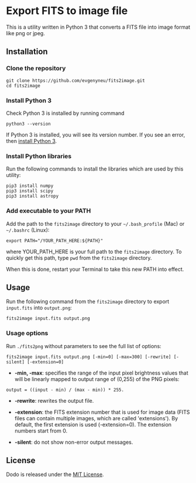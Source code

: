 # Export FITS to image file

This is a utility written in Python 3 that converts a FITS file into image format like png or jpeg.

## Installation

### Clone the repository

```
git clone https://github.com/evgenyneu/fits2image.git
cd fits2image
```

### Install Python 3

Check Python 3 is installed by running command

```
python3 --version
```

If Python 3 is installed, you will see its version number. If you see an error, then [install Python 3](https://www.python.org/downloads/).


### Install Python libraries

Run the following commands to install the libraries which are used by this utility:


```
pip3 install numpy
pip3 install scipy
pip3 install astropy
```

### Add executable to your PATH

Add the path to the `fits2image` directory to your `~/.bash_profile` (Mac) or `~/.bashrc` (Linux):

```
export PATH="/YOUR_PATH_HERE:${PATH}"
```

where YOUR_PATH_HERE is your full path to the `fits2image` directory. To quickly get this path, type `pwd` from the `fits2image` directory.

When this is done, restart your Terminal to take this new PATH into effect.



## Usage

Run the following command from the `fits2image` directory to export `input.fits` into `output.png`:


```
fits2image input.fits output.png
```


### Usage options

Run `./fits2png` without parameters to see the full list of options:

```
fits2image input.fits output.png [-min=0] [-max=300] [-rewrite] [-silent] [-extension=0]
```

* **-min, -max**: specifies the range of the input pixel brightness values that will be linearly mapped to output range of (0,255) of the PNG pixels: 

```
output = ((input - min) / (max - min)) * 255.
```

* **-rewrite**: rewrites the output file.

* **-extension**: the FITS extension number that is used for image data (FITS files can contain multiple images, which are called 'extensions'). By default, the first extension is used (-extension=0). The extension numbers start from 0.

* **-silent**: do not show non-error output messages.


## License

Dodo is released under the [MIT License](LICENSE).
